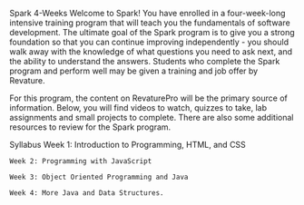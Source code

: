 Spark 4-Weeks
Welcome to Spark!
You have enrolled in a four-week-long intensive training program that will teach you the fundamentals of software development. The ultimate goal of the Spark program is to give you a strong foundation so that you can continue improving independently - you should walk away with the knowledge of what questions you need to ask next, and the ability to understand the answers. Students who complete the Spark program and perform well may be given a training and job offer by Revature.

For this program, the content on RevaturePro will be the primary source of information. Below, you will find videos to watch, quizzes to take, lab assignments and small projects to complete. There are also some additional resources to review for the Spark program.

Syllabus
    Week 1: Introduction to Programming, HTML, and CSS

    Week 2: Programming with JavaScript

    Week 3: Object Oriented Programming and Java

    Week 4: More Java and Data Structures.

